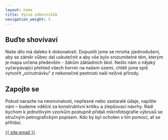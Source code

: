 ```yaml
---
layout: home
title: Výzva odborníkům
navigation_weight: 5
---
```


## Buďte shovívaví

Naše dílo má daleko k dokonalosti. Dopustili jsme se mnoha zjednodušení, aby se záměr vůbec dal uskutečnit a aby vše bylo srozumitelné těm, kterým je mapa určena především - žákům základních škol. Nešlo nám o nějaký vyčerpávající přehled všech hornin na našem území, chtěli jsme spíš vytvořit „ochutnávku“ z nekonečné pestrosti naší neživé přírody.

## Zapojte se

Pokud narazíte na nesrovnalosti, nepřesné nebo zastaralé údaje, napište nám – budeme vděční za konstruktivní kritiku a zlepšovací návrhy. Rádi bychom k jednotlivým vzorkům postupně přidali mikrofotografie výbrusů se stručným petrografickým popisem. Kdo by byl ochoten s tím pomoci, ať se přihlásí.

<a href="mailto:{{ site.email }}">{{ site.email }}</a>